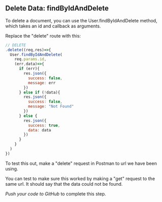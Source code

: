 ## Delete Data: findByIdAndDelete

To delete a document, you can use the User.findByIdAndDelete method, which takes an id and callback as arguments.

Replace the "delete" route with this:

```javascript
// DELETE
.delete((req,res)=>{
  User.findByIdAndDelete(
    req.params.id,
    (err,data)=>{
      if (err){
        res.json({
          success: false,
          message: err
        })
      } else if (!data){
        res.json({
          success: false,
          message: "Not Found"
        })
      } else {
        res.json({
          success: true,
          data: data
        })
      }
    }
  )
})
```

To test this out, make a "delete" request in Postman to url we have been using.

You can test to make sure this worked by making a "get" request to the same url. It should say that the data could not be found.

*Push your code to GitHub* to complete this step.